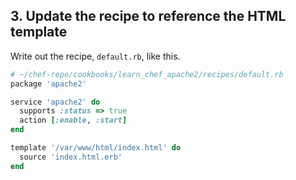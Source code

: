 ## 3. Update the recipe to reference the HTML template

Write out the recipe, <code class="file-path">default.rb</code>, like this.

```ruby
# ~/chef-repo/cookbooks/learn_chef_apache2/recipes/default.rb
package 'apache2'

service 'apache2' do
  supports :status => true
  action [:enable, :start]
end

template '/var/www/html/index.html' do
  source 'index.html.erb'
end
```
